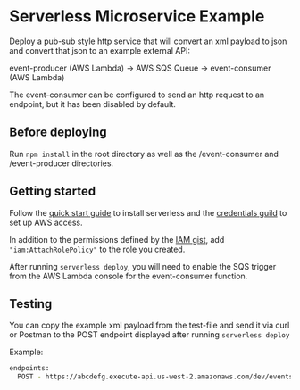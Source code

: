 # Serverless Microservice Example

Deploy a pub-sub style http service that will convert an xml payload to json and convert that json to an example external API:

event-producer (AWS Lambda) -> AWS SQS Queue -> event-consumer (AWS Lambda)

The event-consumer can be configured to send an http request to an endpoint, but it has been disabled by default. 

## Before deploying

Run `npm install` in the root directory as well as the /event-consumer and /event-producer directories. 

## Getting started
Follow the [quick start guide](https://serverless.com/framework/docs/providers/aws/guide/quick-start/) to install serverless and the
[credentials guild](https://serverless.com/framework/docs/providers/aws/guide/credentials/) to set up AWS access. 

In addition to the permissions defined by the [IAM gist](https://gist.github.com/ServerlessBot/7618156b8671840a539f405dea2704c8), add `"iam:AttachRolePolicy"` to the role you created. 

After running `serverless deploy`, you will need to enable the SQS trigger from the AWS Lambda console for the event-consumer function. 

## Testing

You can copy the example xml payload from the test-file and send it via curl or Postman to the POST endpoint displayed after running `serverless deploy`

Example:

```sh
endpoints:
  POST - https://abcdefg.execute-api.us-west-2.amazonaws.com/dev/events
```

